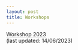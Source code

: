 ```yaml
---
layout: post
title: Workshops
---
```


<a href="/GroundingAndMetaphysicalExplanation/assets/documents/GandME Workshop 2023.pdf" style="text-decoration: none; border-bottom: 1px solid lightgrey">Workshop 2023</a> <br>(last updated: 14/06/2023)
<br>
<br>

